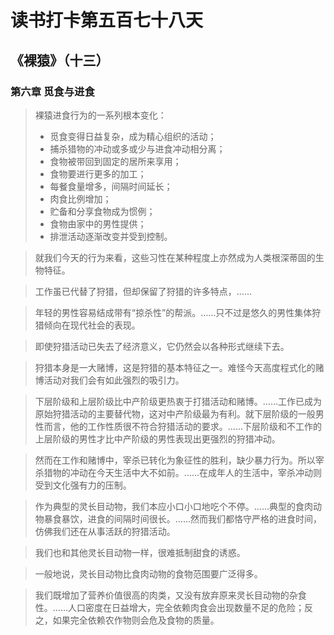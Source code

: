 # 读书打卡第五百七十八天
## 《裸猿》（十三）
### 第六章 觅食与进食

> 裸猿进食行为的一系列根本变化：
> * 觅食变得日益复杂，成为精心组织的活动；
> * 捕杀猎物的冲动或多或少与进食冲动相分离；
> * 食物被带回到固定的居所来享用；
> * 食物要进行更多的加工；
> * 每餐食量增多，间隔时间延长；
> * 肉食比例增加；
> * 贮备和分享食物成为惯例；
> * 食物由家中的男性提供；
> * 排泄活动逐渐改变并受到控制。

> 就我们今天的行为来看，这些习性在某种程度上亦然成为人类根深蒂固的生物特征。

> 工作虽已代替了狩猎，但却保留了狩猎的许多特点，……

> 年轻的男性容易结成带有“掠杀性”的帮派。……只不过是悠久的男性集体狩猎倾向在现代社会的表现。

> 即使狩猎活动已失去了经济意义，它仍然会以各种形式继续下去。

> 狩猎本身是一大赌博，这是狩猎的基本特征之一。难怪今天高度程式化的赌博活动对我们会有如此强烈的吸引力。

> 下层阶级和上层阶级比中产阶级更热衷于打猎活动和赌博。……工作已成为原始狩猎活动的主要替代物，这对中产阶级最为有利。就下层阶级的一般男性而言，他的工作性质很不符合狩猎活动的要求。……下层阶级和不工作的上层阶级的男性才比中产阶级的男性表现出更强烈的狩猎冲动。

> 然而在工作和赌博中，宰杀已转化为象征性的胜利，缺少暴力行为。所以宰杀猎物的冲动在今天生活中大不如前。……在成年人的生活中，宰杀冲动则受到文化强有力的压制。

> 作为典型的灵长目动物，我们本应小口小口地吃个不停。……典型的食肉动物暴食暴饮，进食的间隔时间很长。……然而我们都恪守严格的进食时间，仿佛我们还在从事活跃的狩猎活动。

> 我们也和其他灵长目动物一样，很难抵制甜食的诱惑。

> 一般地说，灵长目动物比食肉动物的食物范围要广泛得多。

> 我们既增加了营养价值很高的肉类，又没有放弃原来灵长目动物的杂食性。……人口密度在日益增大，完全依赖肉食会出现数量不足的危险；反之，如果完全依赖农作物则会危及食物的质量。
